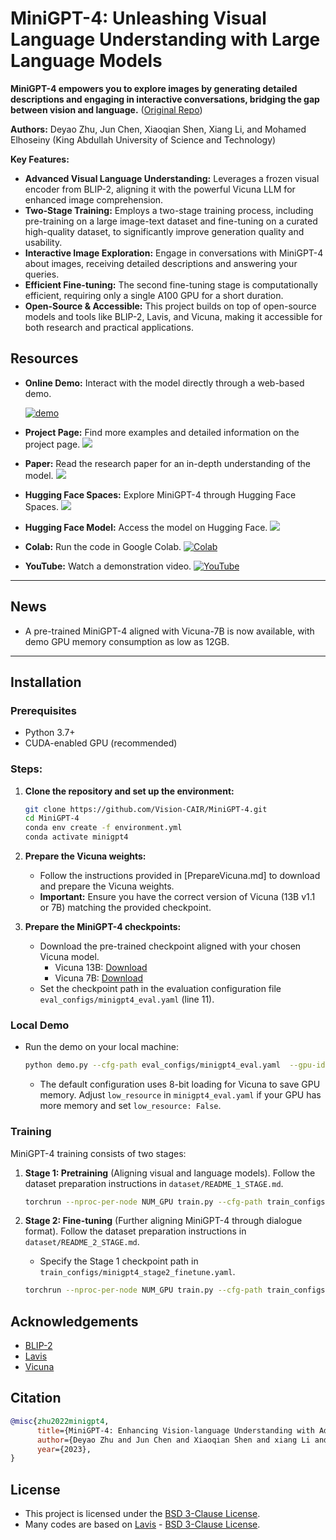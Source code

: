 # MiniGPT-4: Unleashing Visual Language Understanding with Large Language Models

**MiniGPT-4 empowers you to explore images by generating detailed descriptions and engaging in interactive conversations, bridging the gap between vision and language.**  ([Original Repo](https://github.com/RiseInRose/MiniGPT-4-ZH))

**Authors:** Deyao Zhu, Jun Chen, Xiaoqian Shen, Xiang Li, and Mohamed Elhoseiny (King Abdullah University of Science and Technology)

**Key Features:**

*   **Advanced Visual Language Understanding:**  Leverages a frozen visual encoder from BLIP-2, aligning it with the powerful Vicuna LLM for enhanced image comprehension.
*   **Two-Stage Training:** Employs a two-stage training process, including pre-training on a large image-text dataset and fine-tuning on a curated high-quality dataset, to significantly improve generation quality and usability.
*   **Interactive Image Exploration:**  Engage in conversations with MiniGPT-4 about images, receiving detailed descriptions and answering your queries.
*   **Efficient Fine-tuning:** The second fine-tuning stage is computationally efficient, requiring only a single A100 GPU for a short duration.
*   **Open-Source & Accessible:** This project builds on top of open-source models and tools like BLIP-2, Lavis, and Vicuna, making it accessible for both research and practical applications.

## Resources

*   **Online Demo:** Interact with the model directly through a web-based demo.

    [![demo](figs/online_demo.png)](https://minigpt-4.github.io)

*   **Project Page:**  Find more examples and detailed information on the project page.
    <a href='https://minigpt-4.github.io'><img src='https://img.shields.io/badge/Project-Page-Green'></a>

*   **Paper:** Read the research paper for an in-depth understanding of the model.
    <a href='MiniGPT_4.pdf'><img src='https://img.shields.io/badge/Paper-PDF-red'></a>

*   **Hugging Face Spaces:** Explore MiniGPT-4 through Hugging Face Spaces.
    <a href='https://huggingface.co/spaces/Vision-CAIR/minigpt4'><img src='https://img.shields.io/badge/%F0%9F%A4%97%20Hugging%20Face-Spaces-blue'></a>

*   **Hugging Face Model:** Access the model on Hugging Face.
    <a href='https://huggingface.co/Vision-CAIR/MiniGPT-4'><img src='https://img.shields.io/badge/%F0%9F%A4%97%20Hugging%20Face-Model-blue'></a>

*   **Colab:**  Run the code in Google Colab.
    [![Colab](https://colab.research.google.com/assets/colab-badge.svg)](https://colab.research.google.com/drive/1OK4kYsZphwt5DXchKkzMBjYF6jnkqh4R?usp=sharing)

*   **YouTube:** Watch a demonstration video.
    [![YouTube](https://badges.aleen42.com/src/youtube.svg)](https://www.youtube.com/watch?v=__tftoxpBAw&feature=youtu.be)

---

## News

*   A pre-trained MiniGPT-4 aligned with Vicuna-7B is now available, with demo GPU memory consumption as low as 12GB.

---
## Installation

### Prerequisites

*   Python 3.7+
*   CUDA-enabled GPU (recommended)

### Steps:

1.  **Clone the repository and set up the environment:**

    ```bash
    git clone https://github.com/Vision-CAIR/MiniGPT-4.git
    cd MiniGPT-4
    conda env create -f environment.yml
    conda activate minigpt4
    ```

2.  **Prepare the Vicuna weights:**

    *   Follow the instructions provided in [PrepareVicuna.md] to download and prepare the Vicuna weights.
    *   **Important:** Ensure you have the correct version of Vicuna (13B v1.1 or 7B) matching the provided checkpoint.

3.  **Prepare the MiniGPT-4 checkpoints:**

    *   Download the pre-trained checkpoint aligned with your chosen Vicuna model.
        *   Vicuna 13B:  [Download](https://drive.google.com/file/d/1a4zLvaiDBr-36pasffmgpvH5P7CKmpze/view?usp=share_link)
        *   Vicuna 7B:  [Download](https://drive.google.com/file/d/1RY9jV0dyqLX-o38LrumkKRh6Jtaop58R/view?usp=sharing)
    *   Set the checkpoint path in the evaluation configuration file `eval_configs/minigpt4_eval.yaml` (line 11).

### Local Demo

*   Run the demo on your local machine:

    ```bash
    python demo.py --cfg-path eval_configs/minigpt4_eval.yaml  --gpu-id 0
    ```

    *   The default configuration uses 8-bit loading for Vicuna to save GPU memory.  Adjust `low_resource` in `minigpt4_eval.yaml` if your GPU has more memory and set `low_resource: False`.

### Training

MiniGPT-4 training consists of two stages:

1.  **Stage 1: Pretraining** (Aligning visual and language models).  Follow the dataset preparation instructions in `dataset/README_1_STAGE.md`.

    ```bash
    torchrun --nproc-per-node NUM_GPU train.py --cfg-path train_configs/minigpt4_stage1_pretrain.yaml
    ```

2.  **Stage 2: Fine-tuning** (Further aligning MiniGPT-4 through dialogue format).  Follow the dataset preparation instructions in `dataset/README_2_STAGE.md`.

    *   Specify the Stage 1 checkpoint path in `train_configs/minigpt4_stage2_finetune.yaml`.

    ```bash
    torchrun --nproc-per-node NUM_GPU train.py --cfg-path train_configs/minigpt4_stage2_finetune.yaml
    ```

## Acknowledgements

*   [BLIP-2](https://huggingface.co/docs/transformers/main/model_doc/blip-2)
*   [Lavis](https://github.com/salesforce/LAVIS)
*   [Vicuna](https://github.com/lm-sys/FastChat)

## Citation

```bibtex
@misc{zhu2022minigpt4,
      title={MiniGPT-4: Enhancing Vision-language Understanding with Advanced Large Language Models},
      author={Deyao Zhu and Jun Chen and Xiaoqian Shen and xiang Li and Mohamed Elhoseiny},
      year={2023},
}
```

## License

*   This project is licensed under the [BSD 3-Clause License](LICENSE.md).
*   Many codes are based on [Lavis](https://github.com/salesforce/LAVIS) - [BSD 3-Clause License](LICENSE_Lavis.md).